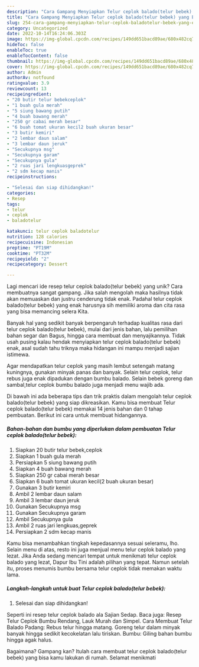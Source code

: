 ```yaml
---
description: "Cara Gampang Menyiapkan Telur ceplok balado(telur bebek) yang Enak"
title: "Cara Gampang Menyiapkan Telur ceplok balado(telur bebek) yang Enak"
slug: 254-cara-gampang-menyiapkan-telur-ceplok-baladotelur-bebek-yang-enak
category: Uncategorized
date: 2022-10-14T16:24:06.303Z
image: https://img-global.cpcdn.com/recipes/149dd651bacd89ae/680x482cq70/telur-ceplok-baladotelur-bebek-foto-resep-utama.jpg
hideToc: false
enableToc: true
enableTocContent: false
thumbnail: https://img-global.cpcdn.com/recipes/149dd651bacd89ae/680x482cq70/telur-ceplok-baladotelur-bebek-foto-resep-utama.jpg
cover: https://img-global.cpcdn.com/recipes/149dd651bacd89ae/680x482cq70/telur-ceplok-baladotelur-bebek-foto-resep-utama.jpg
author: Admin
authorAv: notfound
ratingvalue: 3.9
reviewcount: 13
recipeingredient:
- "20 butir telur bebekceplok"
- "1 buah gula merah"
- "5 siung bawang putih"
- "4 buah bawang merah"
- "250 gr cabai merah besar"
- "6 buah tomat ukuran kecil2 buah ukuran besar"
- "3 butir kemiri"
- "2 lembar daun salam"
- "3 lembar daun jeruk"
- "Secukupnya msg"
- "Secukupnya garam"
- "Secukupnya gula"
- "2 ruas jari lengkuasgeprek"
- "2 sdm kecap manis"
recipeinstructions:

- "Selesai dan siap dihidangkan!"
categories:
- Resep
tags:
- telur
- ceplok
- baladotelur

katakunci: telur ceplok baladotelur 
nutrition: 128 calories
recipecuisine: Indonesian
preptime: "PT19M"
cooktime: "PT32M"
recipeyield: "2"
recipecategory: Dessert

---
```





Lagi mencari ide resep telur ceplok balado(telur bebek) yang unik? Cara membuatnya sangat gampang. Jika salah mengolah maka hasilnya tidak akan memuaskan dan justru cenderung tidak enak. Padahal telur ceplok balado(telur bebek) yang enak harusnya sih memiliki aroma dan cita rasa yang bisa memancing selera Kita.





Banyak hal yang sedikit banyak berpengaruh terhadap kualitas rasa dari telur ceplok balado(telur bebek), mulai dari jenis bahan, lalu pemilihan bahan segar dan Bagus, hingga cara membuat dan menyajikannya. Tidak usah pusing kalau hendak menyiapkan telur ceplok balado(telur bebek) enak,      asal sudah tahu triknya maka hidangan ini mampu menjadi sajian istimewa.














Agar mendapatkan telur ceplok yang masih lembut setengah matang kuningnya, gunakan minyak panas dan banyak. Selain telur ceplok, telur rebus juga enak dipadukan dengan bumbu balado. Selain bebek goreng dan sambal,telur ceplok bumbu balado juga menjadi menu wajib ada.






Di bawah ini ada beberapa tips dan trik praktis dalam mengolah telur ceplok balado(telur bebek) yang siap dikreasikan. Kamu bisa membuat Telur ceplok balado(telur bebek) memakai 14 jenis bahan dan 0 tahap pembuatan. Berikut ini cara untuk membuat hidangannya.

<!--inarticleads1-->

##### Bahan-bahan dan bumbu yang diperlukan dalam pembuatan Telur ceplok balado(telur bebek):

1. Siapkan 20 butir telur bebek,ceplok
1. Siapkan 1 buah gula merah
1. Persiapkan 5 siung bawang putih
1. Siapkan 4 buah bawang merah
1. Siapkan 250 gr cabai merah besar
1. Siapkan 6 buah tomat ukuran kecil(2 buah ukuran besar)
1. Gunakan 3 butir kemiri
1. Ambil 2 lembar daun salam
1. Ambil 3 lembar daun jeruk
1. Gunakan Secukupnya msg
1. Gunakan Secukupnya garam
1. Ambil Secukupnya gula
1. Ambil 2 ruas jari lengkuas,geprek
1. Persiapkan 2 sdm kecap manis


Kamu bisa menambahkan tingkah kepedasannya sesuai seleramu, lho. Selain menu di atas, resto ini juga menjual menu telur ceplok balado yang lezat. Jika Anda sedang mencari tempat untuk menikmati telur ceplok balado yang lezat, Dapur Ibu Tini adalah pilihan yang tepat. Namun setelah itu, proses menumis bumbu bersama telur ceplok tidak memakan waktu lama. 

<!--inarticleads2-->

##### Langkah-langkah untuk buat Telur ceplok balado(telur bebek):


1. Selesai dan siap dihidangkan!

Seperti ini resep telur ceplok balado ala Sajian Sedap. Baca juga: Resep Telur Ceplok Bumbu Rendang, Lauk Murah dan Simpel. Cara Membuat Telur Balado Padang: Rebus telur hingga matang. Goreng telur dalam minyak banyak hingga sedikit kecokelatan lalu tiriskan. Bumbu: Giling bahan bumbu hingga agak halus. 

Bagaimana? Gampang kan? Itulah cara membuat telur ceplok balado(telur bebek) yang bisa kamu lakukan di rumah. Selamat menikmati

